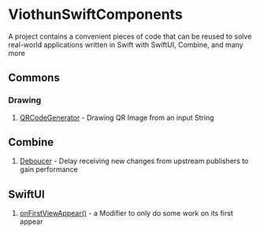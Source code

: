 # ViothunSwiftComponents
A project contains a convenient pieces of code that can be reused to solve real-world applications written in Swift with SwiftUI, Combine, and many more

## Commons
### Drawing
1. [QRCodeGenerator](ViothunSwiftUIComponents/Commons/Drawing) - Drawing QR Image from an input String

## Combine
1. [Deboucer](ViothunSwiftUIComponents/Combine/Debouncer.swift) - Delay receiving new changes from upstream publishers to gain performance


## SwiftUI
1. [onFirstViewAppear()](ViothunSwiftUIComponents/SwiftUI/ViewModifiers/OnFirstAppearModifier.swift) - a Modifier to only do some work on its first appear
